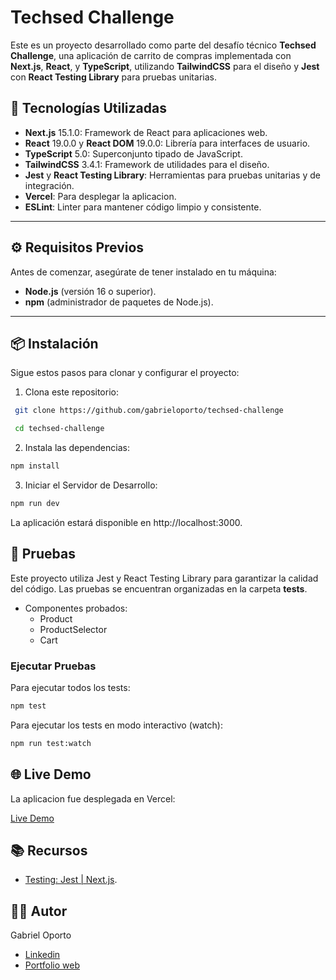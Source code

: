 # Techsed Challenge

Este es un proyecto desarrollado como parte del desafío técnico **Techsed Challenge**, una aplicación de carrito de compras implementada con **Next.js**, **React**, y **TypeScript**, utilizando **TailwindCSS** para el diseño y **Jest** con **React Testing Library** para pruebas unitarias.

## 🚀 Tecnologías Utilizadas

- **Next.js** 15.1.0: Framework de React para aplicaciones web.
- **React** 19.0.0 y **React DOM** 19.0.0: Librería para interfaces de usuario.
- **TypeScript** 5.0: Superconjunto tipado de JavaScript.
- **TailwindCSS** 3.4.1: Framework de utilidades para el diseño.
- **Jest** y **React Testing Library**: Herramientas para pruebas unitarias y de integración.
- **Vercel**: Para desplegar la aplicacion.
- **ESLint**: Linter para mantener código limpio y consistente.

---

## ⚙️ Requisitos Previos

Antes de comenzar, asegúrate de tener instalado en tu máquina:

- **Node.js** (versión 16 o superior).
- **npm** (administrador de paquetes de Node.js).

---

## 📦 Instalación

Sigue estos pasos para clonar y configurar el proyecto:

1. Clona este repositorio:

```bash
 git clone https://github.com/gabrieloporto/techsed-challenge
```

```bash
 cd techsed-challenge
```

2. Instala las dependencias:

```bash
npm install
```

3. Iniciar el Servidor de Desarrollo:

```bash
npm run dev
```

La aplicación estará disponible en http://localhost:3000.

## 🧪 Pruebas

Este proyecto utiliza Jest y React Testing Library para garantizar la calidad del código. Las pruebas se encuentran organizadas en la carpeta **tests**.

- Componentes probados:
  - Product
  - ProductSelector
  - Cart

### Ejecutar Pruebas

Para ejecutar todos los tests:

```bash
npm test
```

Para ejecutar los tests en modo interactivo (watch):

```bash
npm run test:watch
```

## 🌐 Live Demo

La aplicacion fue desplegada en Vercel:

[Live Demo](https://techsed-challenge.vercel.app/)

## 📚 Recursos

- [Testing: Jest | Next.js](https://nextjs.org/docs/app/building-your-application/testing/jest).

## 👨‍💻 Autor

Gabriel Oporto

- [Linkedin](https://www.linkedin.com/in/gabrieloporto/)
- [Portfolio web](https://gabrieloporto.vercel.app/)
